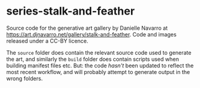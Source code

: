 # series-stalk-and-feather

Source code for the generative art gallery by Danielle Navarro at <https://art.djnavarro.net/gallery/stalk-and-feather>. Code and images released under a CC-BY licence.

The `source` folder does contain the relevant source code used to generate the art, and similarly the `build` folder does contain scripts used when building manifest files etc. But: the code *hasn't* been updated to reflect the most recent workflow, and will probably attempt to generate output in the wrong folders.
